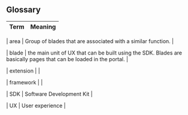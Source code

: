 

## Glossary
| Term | Meaning | 
| --- | --- |

| area | Group of blades that are associated with a similar function.  |

| blade | the main unit of UX that can be built using the SDK. Blades are basically pages that can be loaded in the portal.  |

| extension | |

| framework |  |

| SDK | Software Development Kit |

| UX | User experience |